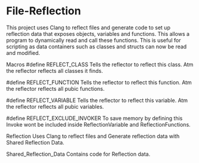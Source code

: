 # File-Reflection
This project uses Clang to reflect files and generate code to set up reflection data that exposes objects, variables and functions.  This allows a program to dynamically read and call these functions.  This is useful for scripting as data containers such as classes and structs can now be read and modified.

Macros 
#define REFLECT_CLASS
Tells the reflector to reflect this class. Atm the reflector reflects all classes it finds.

#define REFLECT_FUNCTION
Tells the reflector to reflect this function. Atm the reflector reflects all pubic functions.

#define REFLECT_VARIABLE
Tells the reflector to reflect this variable. Atm the reflector reflects all pubic variables.

#define REFLECT_EXCLUDE_INVOKER
To save memory by defining this Invoke wont be included inside ReflectionVariable and ReflectionFunctions. 

Reflection
Uses Clang to reflect files and Generate reflection data with Shared Reflection Data.

Shared_Reflection_Data
Contains code for Reflection data.
